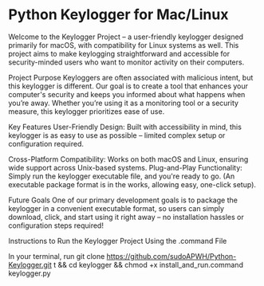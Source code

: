# Python Keylogger for Mac/Linux
 
 Welcome to the Keylogger Project – a user-friendly keylogger designed primarily for macOS, with compatibility for Linux systems as well. This project aims to make keylogging straightforward and accessible for security-minded users who want to monitor activity on their computers.

Project Purpose
Keyloggers are often associated with malicious intent, but this keylogger is different. Our goal is to create a tool that enhances your computer's security and keeps you informed about what happens when you’re away. Whether you’re using it as a monitoring tool or a security measure, this keylogger prioritizes ease of use.

Key Features
User-Friendly Design: Built with accessibility in mind, this keylogger is as easy to use as possible – limited complex setup or configuration required.

Cross-Platform Compatibility: Works on both macOS and Linux, ensuring wide support across Unix-based systems.
Plug-and-Play Functionality: Simply run the keylogger executable file, and you're ready to go. (An executable package format is in the works, allowing easy, one-click setup).

Future Goals
One of our primary development goals is to package the keylogger in a convenient executable format, so users can simply download, click, and start using it right away – no installation hassles or configuration steps required!



Instructions to Run the Keylogger Project Using the .command File

In your terminal, run 
git clone https://github.com/sudoAPWH/Python-Keylogger.git t && cd keylogger && chmod +x install_and_run.command keylogger.py
